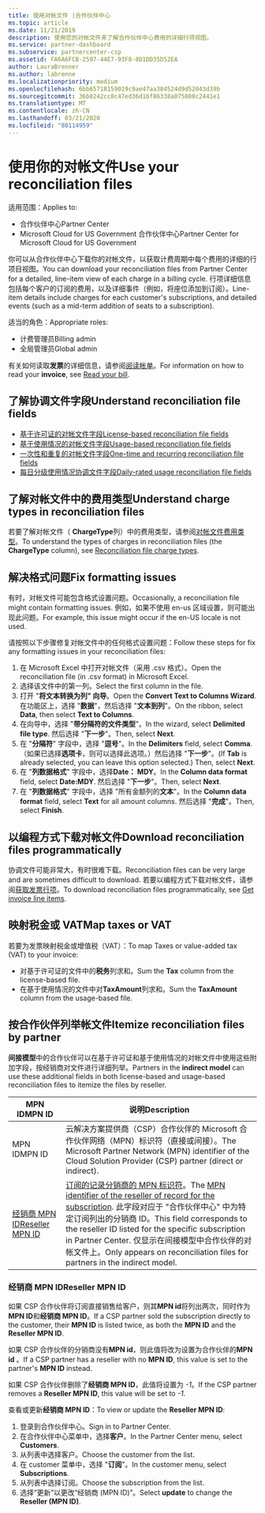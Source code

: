 ```yaml
---
title: 使用对帐文件 |合作伙伴中心
ms.topic: article
ms.date: 11/21/2019
description: 使用您的对帐文件来了解合作伙伴中心费用的详细行项视图。
ms.service: partner-dashboard
ms.subservice: partnercenter-csp
ms.assetid: FA6A6FCB-2597-44E7-93F8-8D1DD35D52EA
author: LauraBrenner
ms.author: labrenne
ms.localizationpriority: medium
ms.openlocfilehash: 6bb65718159019c9ae47aa384524d9d52043d39b
ms.sourcegitcommit: 36b8242cc8c47ed36d16f86338a075080c2441e1
ms.translationtype: MT
ms.contentlocale: zh-CN
ms.lasthandoff: 03/21/2020
ms.locfileid: "80114959"
---
```

# <a name="use-your-reconciliation-files"></a><span data-ttu-id="f2afe-103">使用你的对帐文件</span><span class="sxs-lookup"><span data-stu-id="f2afe-103">Use your reconciliation files</span></span>

<span data-ttu-id="f2afe-104">适用范围：</span><span class="sxs-lookup"><span data-stu-id="f2afe-104">Applies to:</span></span>

- <span data-ttu-id="f2afe-105">合作伙伴中心</span><span class="sxs-lookup"><span data-stu-id="f2afe-105">Partner Center</span></span>
- <span data-ttu-id="f2afe-106">Microsoft Cloud for US Government 合作伙伴中心</span><span class="sxs-lookup"><span data-stu-id="f2afe-106">Partner Center for Microsoft Cloud for US Government</span></span>

<span data-ttu-id="f2afe-107">你可以从合作伙伴中心下载你的对帐文件，以获取计费周期中每个费用的详细的行项目视图。</span><span class="sxs-lookup"><span data-stu-id="f2afe-107">You can download your reconciliation files from Partner Center for a detailed, line-item view of each charge in a billing cycle.</span></span> <span data-ttu-id="f2afe-108">行项详细信息包括每个客户的订阅的费用，以及详细事件（例如，将座位添加到订阅）。</span><span class="sxs-lookup"><span data-stu-id="f2afe-108">Line-item details include charges for each customer's subscriptions, and detailed events (such as a mid-term addition of seats to a subscription).</span></span>

<span data-ttu-id="f2afe-109">适当的角色：</span><span class="sxs-lookup"><span data-stu-id="f2afe-109">Appropriate roles:</span></span>

- <span data-ttu-id="f2afe-110">计费管理员</span><span class="sxs-lookup"><span data-stu-id="f2afe-110">Billing admin</span></span>
- <span data-ttu-id="f2afe-111">全局管理员</span><span class="sxs-lookup"><span data-stu-id="f2afe-111">Global admin</span></span>

<span data-ttu-id="f2afe-112">有关如何读取**发票**的详细信息，请参阅[阅读帐单](read-your-bill.md)。</span><span class="sxs-lookup"><span data-stu-id="f2afe-112">For information on how to read your **invoice**, see [Read your bill](read-your-bill.md).</span></span>

## <a name="understand-reconciliation-file-fields"></a><span data-ttu-id="f2afe-113">了解协调文件字段</span><span class="sxs-lookup"><span data-stu-id="f2afe-113">Understand reconciliation file fields</span></span>

- [<span data-ttu-id="f2afe-114">基于许可证的对帐文件字段</span><span class="sxs-lookup"><span data-stu-id="f2afe-114">License-based reconciliation file fields</span></span>](license-based-recon-files.md)
- [<span data-ttu-id="f2afe-115">基于使用情况的对帐文件字段</span><span class="sxs-lookup"><span data-stu-id="f2afe-115">Usage-based reconciliation file fields</span></span>](usage-based-recon-files.md)
- [<span data-ttu-id="f2afe-116">一次性和重复的对帐文件字段</span><span class="sxs-lookup"><span data-stu-id="f2afe-116">One-time and recurring reconciliation file fields</span></span>](one-time-recurring-recon-files.md)
- [<span data-ttu-id="f2afe-117">每日分级使用情况协调文件字段</span><span class="sxs-lookup"><span data-stu-id="f2afe-117">Daily-rated usage reconciliation file fields</span></span>](daily-rated-usage-recon-files.md)

## <a name="understand-charge-types-in-reconciliation-files"></a><span data-ttu-id="f2afe-118">了解对帐文件中的费用类型</span><span class="sxs-lookup"><span data-stu-id="f2afe-118">Understand charge types in reconciliation files</span></span>

<span data-ttu-id="f2afe-119">若要了解对帐文件（ **ChargeType**列）中的费用类型，请参阅[对帐文件费用类型](recon-file-charge-types.md)。</span><span class="sxs-lookup"><span data-stu-id="f2afe-119">To understand the types of charges in reconciliation files (the **ChargeType** column), see [Reconciliation file charge types](recon-file-charge-types.md).</span></span>

## <a name="fix-formatting-issues"></a><span data-ttu-id="f2afe-120">解决格式问题</span><span class="sxs-lookup"><span data-stu-id="f2afe-120">Fix formatting issues</span></span>

<span data-ttu-id="f2afe-121">有时，对帐文件可能包含格式设置问题。</span><span class="sxs-lookup"><span data-stu-id="f2afe-121">Occasionally, a reconciliation file might contain formatting issues.</span></span> <span data-ttu-id="f2afe-122">例如，如果不使用 en-us 区域设置，则可能出现此问题。</span><span class="sxs-lookup"><span data-stu-id="f2afe-122">For example, this issue might occur if the en-US locale is not used.</span></span>

<span data-ttu-id="f2afe-123">请按照以下步骤修复对帐文件中的任何格式设置问题：</span><span class="sxs-lookup"><span data-stu-id="f2afe-123">Follow these steps for fix any formatting issues in your reconciliation files:</span></span>

1. <span data-ttu-id="f2afe-124">在 Microsoft Excel 中打开对帐文件（采用 .csv 格式）。</span><span class="sxs-lookup"><span data-stu-id="f2afe-124">Open the reconciliation file (in .csv format) in Microsoft Excel.</span></span>
2. <span data-ttu-id="f2afe-125">选择该文件中的第一列。</span><span class="sxs-lookup"><span data-stu-id="f2afe-125">Select the first column in the file.</span></span>
3. <span data-ttu-id="f2afe-126">打开 "**将文本转换为列" 向导**。</span><span class="sxs-lookup"><span data-stu-id="f2afe-126">Open the **Convert Text to Columns Wizard**.</span></span> <span data-ttu-id="f2afe-127">在功能区上，选择 "**数据**"，然后选择 "**文本到列**"。</span><span class="sxs-lookup"><span data-stu-id="f2afe-127">On the ribbon, select **Data**, then select **Text to Columns**.</span></span>
4. <span data-ttu-id="f2afe-128">在向导中，选择 "**带分隔符的文件类型**"。</span><span class="sxs-lookup"><span data-stu-id="f2afe-128">In the wizard, select **Delimited file type**.</span></span> <span data-ttu-id="f2afe-129">然后选择 "**下一步**"。</span><span class="sxs-lookup"><span data-stu-id="f2afe-129">Then, select **Next**.</span></span>
5. <span data-ttu-id="f2afe-130">在 "**分隔符**" 字段中，选择 "**逗号**"。</span><span class="sxs-lookup"><span data-stu-id="f2afe-130">In the **Delimiters** field, select **Comma**.</span></span> <span data-ttu-id="f2afe-131">（如果已选择**选项卡**，则可以选择此选项。）然后选择 "**下一步**"。</span><span class="sxs-lookup"><span data-stu-id="f2afe-131">(If **Tab** is already selected, you can leave this option selected.) Then, select **Next**.</span></span>
6. <span data-ttu-id="f2afe-132">在 "**列数据格式**" 字段中，选择**Date： MDY**。</span><span class="sxs-lookup"><span data-stu-id="f2afe-132">In the **Column data format** field, select **Date:MDY**.</span></span> <span data-ttu-id="f2afe-133">然后选择 "**下一步**"。</span><span class="sxs-lookup"><span data-stu-id="f2afe-133">Then, select **Next**.</span></span>
7. <span data-ttu-id="f2afe-134">在 "**列数据格式**" 字段中，选择 "所有金额列的**文本**"。</span><span class="sxs-lookup"><span data-stu-id="f2afe-134">In the **Column data format** field, select **Text** for all amount columns.</span></span> <span data-ttu-id="f2afe-135">然后选择 "**完成**"。</span><span class="sxs-lookup"><span data-stu-id="f2afe-135">Then, select **Finish**.</span></span>

## <a name="download-reconciliation-files-programmatically"></a><span data-ttu-id="f2afe-136">以编程方式下载对帐文件</span><span class="sxs-lookup"><span data-stu-id="f2afe-136">Download reconciliation files programmatically</span></span>

<span data-ttu-id="f2afe-137">协调文件可能非常大，有时很难下载。</span><span class="sxs-lookup"><span data-stu-id="f2afe-137">Reconciliation files can be very large and are sometimes difficult to download.</span></span> <span data-ttu-id="f2afe-138">若要以编程方式下载对帐文件，请参阅[获取发票行项](https://docs.microsoft.com/partner-center/develop/get-invoiceline-items)。</span><span class="sxs-lookup"><span data-stu-id="f2afe-138">To download reconciliation files programmatically, see [Get invoice line items](https://docs.microsoft.com/partner-center/develop/get-invoiceline-items).</span></span>

## <a name="map-taxes-or-vat"></a><span data-ttu-id="f2afe-139">映射税金或 VAT</span><span class="sxs-lookup"><span data-stu-id="f2afe-139">Map taxes or VAT</span></span>

<span data-ttu-id="f2afe-140">若要为发票映射税金或增值税（VAT）：</span><span class="sxs-lookup"><span data-stu-id="f2afe-140">To map Taxes or value-added tax (VAT) to your invoice:</span></span>

- <span data-ttu-id="f2afe-141">对基于许可证的文件中的**税务**列求和。</span><span class="sxs-lookup"><span data-stu-id="f2afe-141">Sum the **Tax** column from the license-based file.</span></span>
- <span data-ttu-id="f2afe-142">在基于使用情况的文件中对**TaxAmount**列求和。</span><span class="sxs-lookup"><span data-stu-id="f2afe-142">Sum the **TaxAmount** column from the usage-based file.</span></span>

## <a name="itemize-reconciliation-files-by-partner"></a><span data-ttu-id="f2afe-143">按合作伙伴列举帐文件</span><span class="sxs-lookup"><span data-stu-id="f2afe-143">Itemize reconciliation files by partner</span></span>

<span data-ttu-id="f2afe-144">**间接模型**中的合作伙伴可以在基于许可证和基于使用情况的对帐文件中使用这些附加字段，按经销商对文件进行详细列举。</span><span class="sxs-lookup"><span data-stu-id="f2afe-144">Partners in the **indirect model** can use these additional fields in both license-based and usage-based reconciliation files to itemize the files by reseller.</span></span>

| <span data-ttu-id="f2afe-145">MPN ID</span><span class="sxs-lookup"><span data-stu-id="f2afe-145">MPN ID</span></span> | <span data-ttu-id="f2afe-146">说明</span><span class="sxs-lookup"><span data-stu-id="f2afe-146">Description</span></span> |
| ------ | ----------- |
| <span data-ttu-id="f2afe-147">MPN ID</span><span class="sxs-lookup"><span data-stu-id="f2afe-147">MPN ID</span></span> | <span data-ttu-id="f2afe-148">云解决方案提供商（CSP）合作伙伴的 Microsoft 合作伙伴网络（MPN）标识符（直接或间接）。</span><span class="sxs-lookup"><span data-stu-id="f2afe-148">The Microsoft Partner Network (MPN) identifier of the Cloud Solution Provider (CSP) partner (direct or indirect).</span></span> |
| [<span data-ttu-id="f2afe-149">经销商 MPN ID</span><span class="sxs-lookup"><span data-stu-id="f2afe-149">Reseller MPN ID</span></span>](#reseller-mpn-id) | <span data-ttu-id="f2afe-150">[订阅的记录分销商的 MPN 标识符](#reseller-mpn-id)。</span><span class="sxs-lookup"><span data-stu-id="f2afe-150">The [MPN identifier of the reseller of record for the subscription](#reseller-mpn-id).</span></span> <span data-ttu-id="f2afe-151">此字段对应于 "合作伙伴中心" 中为特定订阅列出的分销商 ID。</span><span class="sxs-lookup"><span data-stu-id="f2afe-151">This field corresponds to the reseller ID listed for the specific subscription in Partner Center.</span></span> <span data-ttu-id="f2afe-152">仅显示在间接模型中合作伙伴的对帐文件上。</span><span class="sxs-lookup"><span data-stu-id="f2afe-152">Only appears on reconciliation files for partners in the indirect model.</span></span> |

### <a name="reseller-mpn-id"></a><span data-ttu-id="f2afe-153">经销商 MPN ID</span><span class="sxs-lookup"><span data-stu-id="f2afe-153">Reseller MPN ID</span></span>

<span data-ttu-id="f2afe-154">如果 CSP 合作伙伴将订阅直接销售给客户，则其**MPN id**将列出两次，同时作为**MPN ID**和**经销商 MPN ID**。</span><span class="sxs-lookup"><span data-stu-id="f2afe-154">If a CSP partner sold the subscription directly to the customer, their **MPN ID** is listed twice, as both the **MPN ID** and the **Reseller MPN ID**.</span></span>

<span data-ttu-id="f2afe-155">如果 CSP 合作伙伴的分销商没有**MPN id**，则此值将改为设置为合作伙伴的**MPN id** 。</span><span class="sxs-lookup"><span data-stu-id="f2afe-155">If a CSP partner has a reseller with no **MPN ID**, this value is set to the partner's **MPN ID** instead.</span></span>

<span data-ttu-id="f2afe-156">如果 CSP 合作伙伴删除了**经销商 MPN ID**，此值将设置为 *-1*。</span><span class="sxs-lookup"><span data-stu-id="f2afe-156">If the CSP partner removes a **Reseller MPN ID**, this value will be set to *-1*.</span></span>

<span data-ttu-id="f2afe-157">查看或更新**经销商 MPN ID**：</span><span class="sxs-lookup"><span data-stu-id="f2afe-157">To view or update the **Reseller MPN ID**:</span></span>

1. <span data-ttu-id="f2afe-158">登录到合作伙伴中心。</span><span class="sxs-lookup"><span data-stu-id="f2afe-158">Sign in to Partner Center.</span></span>
2. <span data-ttu-id="f2afe-159">在合作伙伴中心菜单中，选择**客户**。</span><span class="sxs-lookup"><span data-stu-id="f2afe-159">In the Partner Center menu, select **Customers**.</span></span>
3. <span data-ttu-id="f2afe-160">从列表中选择客户。</span><span class="sxs-lookup"><span data-stu-id="f2afe-160">Choose the customer from the list.</span></span>
4. <span data-ttu-id="f2afe-161">在 customer 菜单中，选择 "**订阅**"。</span><span class="sxs-lookup"><span data-stu-id="f2afe-161">In the customer menu, select **Subscriptions**.</span></span>
5. <span data-ttu-id="f2afe-162">从列表中选择订阅。</span><span class="sxs-lookup"><span data-stu-id="f2afe-162">Choose the subscription from the list.</span></span>
6. <span data-ttu-id="f2afe-163">选择“更新”以更改“经销商 (MPN ID)”。</span><span class="sxs-lookup"><span data-stu-id="f2afe-163">Select **update** to change the **Reseller (MPN ID)**.</span></span>
